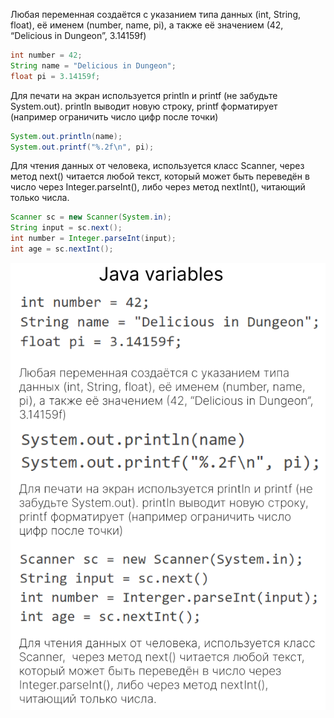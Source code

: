 Любая переменная создаётся с указанием типа данных (int, String, float), её именем (number, name, pi), а также её значением (42, “Delicious in Dungeon”, 3.14159f)
```java
int number = 42;
String name = "Delicious in Dungeon";
float pi = 3.14159f;
```

  
Для печати на экран используется println и printf (не забудьте System.out). println выводит новую строку, printf форматирует (например ограничить число цифр после точки)
```java
System.out.println(name);
System.out.printf("%.2f\n", pi);
```

  
Для чтения данных от человека, используется класс Scanner, через метод next() читается любой текст, который может быть переведён в число через Integer.parseInt(), либо через метод nextInt(), читающий только числа.
```java
Scanner sc = new Scanner(System.in);
String input = sc.next();
int number = Integer.parseInt(input);
int age = sc.nextInt();
```

![var](var.png)